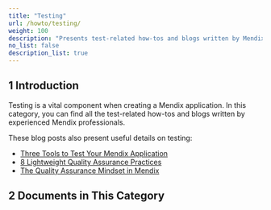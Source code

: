 ```yaml
---
title: "Testing"
url: /howto/testing/
weight: 100
description: "Presents test-related how-tos and blogs written by Mendix professionals."
no_list: false
description_list: true
---
```


## 1 Introduction

Testing is a vital component when creating a Mendix application. In this category, you can find all the test-related how-tos and blogs written by experienced Mendix professionals.

These blog posts also present useful details on testing:

* [Three Tools to Test Your Mendix Application](https://www.mendix.com/blog/three-tools-to-test-your-mendix-application/)
* [8 Lightweight Quality Assurance Practices](https://www.mendix.com/blog/8-lightweight-quality-assurance-practices/)
* [The Quality Assurance Mindset in Mendix](https://www.youtube.com/watch?v=hpJp-tAUn-g)

## 2 Documents in This Category
